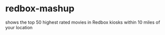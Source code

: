 redbox-mashup
=============

shows the top 50 highest rated movies in Redbox kiosks within 10 miles of your location
